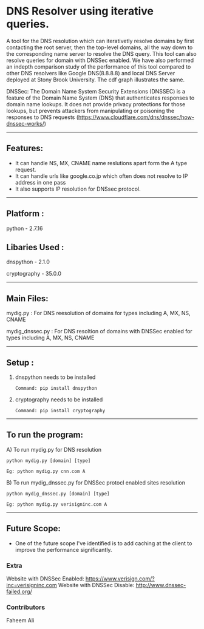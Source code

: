 # DNS Resolver using iterative queries.

A tool for the DNS resolution which can iterativetly resolve domains by first contacting the root server, then the top-level domains, all the way down to the corresponding name server to resolve the DNS query. This tool can also resolve queries for domain with DNSSec enabled. We have also performed an indepth comparison study of the performance of this tool compared to other DNS resolvers like Google DNS(8.8.8.8) and local DNS Server deployed at Stony Brook University. The cdf graph illustrates the same.


DNSSec: The Domain Name System Security Extensions (DNSSEC) is a feature of the Domain Name System (DNS) that authenticates responses to domain name lookups. It does not provide privacy protections for those lookups, but prevents attackers from manipulating or poisoning the responses to DNS requests
(https://www.cloudflare.com/dns/dnssec/how-dnssec-works/)

----------
## Features:

- It can handle NS, MX, CNAME name reslutions apart form the A type request.
- It can handle urls like google.co.jp which often does not resolve to IP address in one pass
- It also supports IP resolution for DNSsec protocol.

------------------------------
## Platform : 

python - 2.7.16

## Libaries Used :

dnspython - 2.1.0

cryptography - 35.0.0

------------------------
## Main Files:

mydig.py : For DNS reesolution of domains for types including A, MX, NS, CNAME

mydig_dnssec.py : For DNS resoltion of domains with DNSSec enabled for types including A, MX, NS, CNAME

--------------------
## Setup : 

1. dnspython needs to be installed
    
       Command: pip install dnspython

2. cryptography needs to be installed

       Command: pip install cryptography

-------------------------
## To run the program:

A) To run mydig.py for DNS resolution

    python mydig.py [domain] [type]

    Eg: python mydig.py cnn.com A

B) To run mydig_dnssec.py for DNSSec protocl enabled sites resolution

    python mydig_dnssec.py [domain] [type]

    Eg: python mydig.py verisigninc.com A
    
-------------------------------
## Future Scope:

- One of the future scope I've identified is to add caching at the client to improve the performance significantly. 

### Extra

Website with DNSSec Enabled: https://www.verisign.com/?inc=verisigninc.com
Website with DNSSec Disable: http://www.dnssec-failed.org/

### Contributors

Faheem Ali
